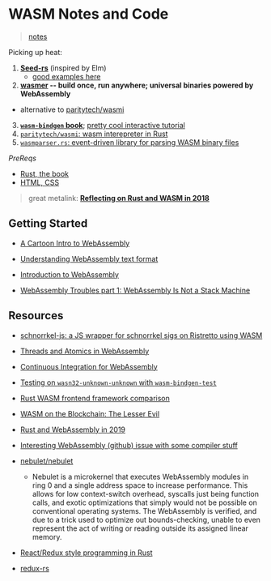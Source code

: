 # WASM Notes and Code
> [notes](./notes.md)

Picking up heat: 
1. **[Seed-rs](https://github.com/David-OConnor/seed)** (inspired by Elm)
    * [good examples here](https://github.com/David-OConnor)
2. **[wasmer](https://wasmer.io/) -- build once, run anywhere; universal binaries powered by WebAssembly**
* alternative to [paritytech/wasmi](https://github.com/paritytech/wasmi)
3. **[`wasm-bindgen` book](https://rustwasm.github.io/wasm-bindgen/introduction.html)**; [pretty cool interactive tutorial](https://webassembly.studio/?f=gzubao6tg3)
4. [`paritytech/wasmi`: wasm interepreter in Rust](https://github.com/paritytech/wasmi)
5. [`wasmparser.rs`: event-driven library for parsing WASM binary files](https://github.com/yurydelendik/wasmparser.rs)

*PreReqs*
* [Rust, the book](https://doc.rust-lang.org/book/)
* [HTML, CSS](https://developer.mozilla.org/en-US/docs/Learn)

> great metalink: **[Reflecting on Rust and WASM in 2018](https://rustwasm.github.io/2018/12/06/reflecting-on-rust-and-wasm-in-2018.html)**

## Getting Started
* [A Cartoon Intro to WebAssembly](https://hacks.mozilla.org/2017/02/a-cartoon-intro-to-webassembly/)
* [Understanding WebAssembly text format](https://developer.mozilla.org/en-US/docs/WebAssembly/Understanding_the_text_format)
* [Introduction to WebAssembly](https://rsms.me/wasm-intro)

* [WebAssembly Troubles part 1: WebAssembly Is Not a Stack Machine](http://troubles.md/posts/wasm-is-not-a-stack-machine/)

## Resources

 * [schnorrkel-js: a JS wrapper for schnorrkel sigs on Ristretto using WASM](https://github.com/paritytech/schnorrkel-js)

* [Threads and Atomics in WebAssembly](https://github.com/WebAssembly/threads)

* [Continuous Integration for WebAssembly](https://rustwasm.github.io/book/reference/add-wasm-support-to-crate.html#maintaining-ongoing-support-for-webassembly)
* [Testing on `wasn32-unknown-unknown` with `wasm-bindgen-test`](https://rustwasm.github.io/wasm-bindgen/wasm-bindgen-test/index.html)

* [Rust WASM frontend framework comparison](https://github.com/flosse/rust-web-framework-comparison/blob/master/README.md#frontend-frameworks-wasm)

* [WASM on the Blockchain: The Lesser Evil](https://medium.com/polkadot-network/wasm-on-the-blockchain-the-lesser-evil-da8d7c6ef6bd)

* [Rust and WebAssembly in 2019](http://fitzgeraldnick.com/2018/12/14/rust-and-webassembly-in-2019.html)

* [Interesting WebAssembly (github) issue with some compiler stuff](https://github.com/WebAssembly/design/issues/796)

* [nebulet/nebulet](https://github.com/nebulet/nebulet?files=1)
    * Nebulet is a microkernel that executes WebAssembly modules in ring 0 and a single address space to increase performance. This allows for low context-switch overhead, syscalls just being function calls, and exotic optimizations that simply would not be possible on conventional operating systems. The WebAssembly is verified, and due to a trick used to optimize out bounds-checking, unable to even represent the act of writing or reading outside its assigned linear memory.

* [React/Redux style programming in Rust](https://github.com/richardanaya/virtual-dom-rs-counter/blob/master/README.md)
* [redux-rs](https://github.com/redux-rs/redux-rs)